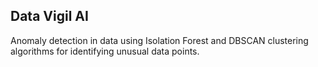 ## Data Vigil AI
Anomaly detection in data using Isolation Forest and DBSCAN clustering algorithms for identifying unusual data points.
